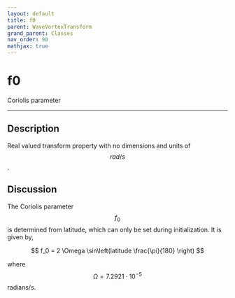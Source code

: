 ```yaml
---
layout: default
title: f0
parent: WaveVortexTransform
grand_parent: Classes
nav_order: 90
mathjax: true
---
```


#  f0

Coriolis parameter


---

## Description
Real valued transform property with no dimensions and units of $$rad/s$$.

## Discussion

The Coriolis parameter $$f_0$$ is determined from latitude, which can only be set during initialization. It is given by,

$$
f_0 = 2 \Omega \sin\left(latitude \frac{\pi}{180} \right)
$$

where $$\Omega = 7.2921 \cdot 10^{-5}$$ radians/s.

